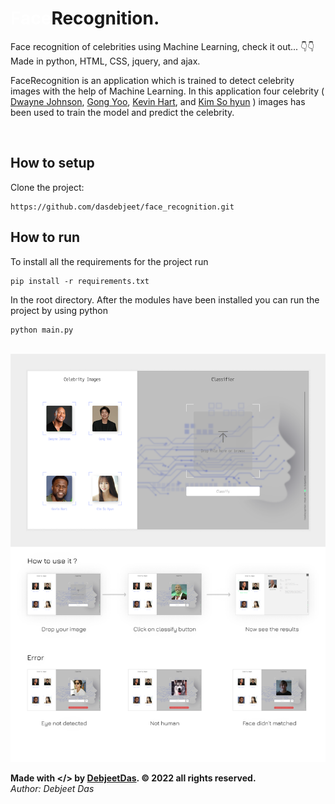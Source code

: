 # <strong style="color:#ffffff;">Face</strong>Recognition.

Face recognition of celebrities using Machine Learning, check it out... 👇👇<br>
Made in python, HTML, CSS, jquery, and ajax.


FaceRecognition is an application which is trained to detect celebrity images with the help of Machine Learning. In this application four celebrity (
<a href="https://en.wikipedia.org/wiki/Dwayne_Johnson">Dwayne Johnson</a>, 
<a href="https://en.wikipedia.org/wiki/Gong_Yoo">Gong Yoo</a>,
<a href="https://en.wikipedia.org/wiki/Kevin_Hart">Kevin Hart</a>, and
<a href="https://en.wikipedia.org/wiki/Kim_So-hyun">Kim So hyun</a>
) images has been used to train the model and predict the celebrity.

<br>
<!-- Website: https://dasdebjeet.github.io -->

## How to setup

Clone the project:

    https://github.com/dasdebjeet/face_recognition.git

## How to run

To install all the requirements for the project run

	pip install -r requirements.txt

In the root directory. After the modules have been installed you can run the project by using python

	python main.py

<br>
<img src="./app_how_use.png" alt="demo.gif">
<br>

**Made with </> by <a href="https://dasdebjeet.github.io">DebjeetDas</a>. © 2022 all rights reserved.**<br>
*Author: Debjeet Das*
